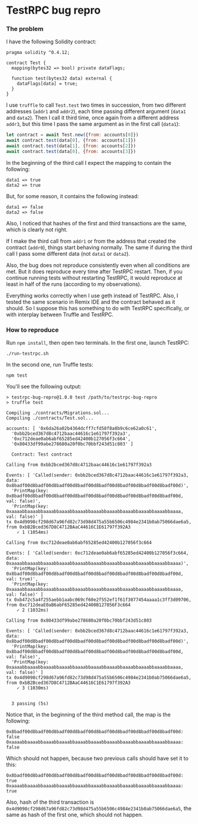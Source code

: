 # TestRPC bug repro

### The problem

I have the following Solidity contract:

```
pragma solidity ^0.4.12;

contract Test {
  mapping(bytes32 => bool) private dataFlags;

  function test(bytes32 data) external {
    dataFlags[data] = true;
  }
}
```

I use `truffle` to call `Test.test` two times in succession, from two different addresses (`addr1` and `addr2`), each time passing different argument (`data1` and `data2`). Then I call it third time, once again from a different address `addr3`, but this time I pass the same argument as in the first call (`data1`):

```js
let contract = await Test.new({from: accounts[0]})
await contract.test(data[0], {from: accounts[1]})
await contract.test(data[1], {from: accounts[2]})
await contract.test(data[0], {from: accounts[3]})
```

In the beginning of the third call I expect the mapping to contain the following:

```
data1 => true
data2 => true
```

But, for some reason, it contains the following instead:

```
data1 => false
data2 => false
```

Also, I noticed that hashes of the first and third transactions are the same, which is clearly not right.

If I make the third call from `addr1` or from the address that created the contract (`addr0`), things start behaving normally. The same if during the third call I pass some different data (not `data1` or `data2`).

Also, the bug does not reproduce consistently even when all conditions are met. But it does reproduce every time after TestRPC restart. Then, if you continue running tests without restarting TestRPC, it would reproduce at least in half of the runs (according to my observations).

Everything works correctly when I use geth instead of TestRPC. Also, I tested the same scenario in Remix IDE and the contract behaved as it should. So I suppose this has something to do with TestRPC specifically, or with interplay between Truffle and TestRPC.


### How to reproduce

Run `npm install`, then open two terminals. In the first one, launch TestRPC:

```
./run-testrpc.sh
```

In the second one, run Truffle tests:

```
npm test
```

You'll see the following output:

```
> testrpc-bug-repro@1.0.0 test /path/to/testrpc-bug-repro
> truffle test

Compiling ./contracts/Migrations.sol...
Compiling ./contracts/Test.sol...

accounts: [ '0x6da26a02b4364dcff7cfd58f8a8b9c6ce62a0c61',
  '0xbb2bced367d8c4712baac44616c1e61797f392a3',
  '0xc712deae0ab6abf65285ed42400b127056f3c664',
  '0x80433df99abe278680a20f0bc70bbf243d51c803' ]

  Contract: Test contract

Calling from 0xbb2bced367d8c4712baac44616c1e61797f392a3

Events: [ 'Called(sender: 0xbb2bced367d8c4712baac44616c1e61797f392a3, data: 0x8badf00d8badf00d8badf00d8badf00d8badf00d8badf00d8badf00d8badf00d)',
  'PrintMap(key: 0x8badf00d8badf00d8badf00d8badf00d8badf00d8badf00d8badf00d8badf00d, val: false)',
  'PrintMap(key: 0xaaaabbaaaabbaaaabbaaaabbaaaabbaaaabbaaaabbaaaabbaaaabbaaaabbaaaa, val: false)' ]
tx 0x4d9098cf298d67a96fd82c73d98d475a55b6506c4984e2341b0ab75066dae6a5, from 0xbB2Bced367D8C4712BAaC44616C1E61797f392A3
    ✓ 1 (1054ms)

Calling from 0xc712deae0ab6abf65285ed42400b127056f3c664

Events: [ 'Called(sender: 0xc712deae0ab6abf65285ed42400b127056f3c664, data: 0xaaaabbaaaabbaaaabbaaaabbaaaabbaaaabbaaaabbaaaabbaaaabbaaaabbaaaa)',
  'PrintMap(key: 0x8badf00d8badf00d8badf00d8badf00d8badf00d8badf00d8badf00d8badf00d, val: true)',
  'PrintMap(key: 0xaaaabbaaaabbaaaabbaaaabbaaaabbaaaabbaaaabbaaaabbaaaabbaaaabbaaaa, val: false)' ]
tx 0xb472c5a4f255aebb1aabc069cf60e2f552ef1f61f3077454aaaa1c3ff3d09706, from 0xc712deaE0aB6abF65285ed42400B127056F3c664
    ✓ 2 (1032ms)

Calling from 0x80433df99abe278680a20f0bc70bbf243d51c803

Events: [ 'Called(sender: 0xbb2bced367d8c4712baac44616c1e61797f392a3, data: 0x8badf00d8badf00d8badf00d8badf00d8badf00d8badf00d8badf00d8badf00d)',
  'PrintMap(key: 0x8badf00d8badf00d8badf00d8badf00d8badf00d8badf00d8badf00d8badf00d, val: false)',
  'PrintMap(key: 0xaaaabbaaaabbaaaabbaaaabbaaaabbaaaabbaaaabbaaaabbaaaabbaaaabbaaaa, val: false)' ]
tx 0x4d9098cf298d67a96fd82c73d98d475a55b6506c4984e2341b0ab75066dae6a5, from 0xbB2Bced367D8C4712BAaC44616C1E61797f392A3
    ✓ 3 (1030ms)


  3 passing (5s)
```

Notice that, in the beginning of the third method call, the map is the following:

```
0x8badf00d8badf00d8badf00d8badf00d8badf00d8badf00d8badf00d8badf00d: false
0xaaaabbaaaabbaaaabbaaaabbaaaabbaaaabbaaaabbaaaabbaaaabbaaaabbaaaa: false
```

Which should not happen, because two previous calls should have set it to this:

```
0x8badf00d8badf00d8badf00d8badf00d8badf00d8badf00d8badf00d8badf00d: true
0xaaaabbaaaabbaaaabbaaaabbaaaabbaaaabbaaaabbaaaabbaaaabbaaaabbaaaa: true
```

Also, hash of the third transaction is `0x4d9098cf298d67a96fd82c73d98d475a55b6506c4984e2341b0ab75066dae6a5`, the same as hash of the first one, which should not happen.
